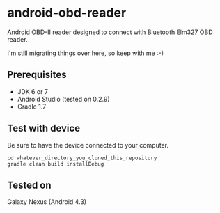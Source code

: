 android-obd-reader
========================

Android OBD-II reader designed to connect with Bluetooth Elm327 OBD reader.

I'm still migrating things over here, so keep with me :-)

## Prerequisites ##
- JDK 6 or 7
- Android Studio (tested on 0.2.9)
- Gradle 1.7

## Test with device ##

Be sure to have the device connected to your computer.

```
cd whatever_directory_you_cloned_this_repository
gradle clean build installDebug
```

## Tested on ##
Galaxy Nexus (Android 4.3)
